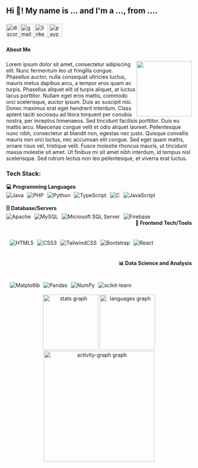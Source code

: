 <h2 align="left">Hi 👋! My name is ... and I'm a ..., from ....</h2>

###

<div align="left">
  <a href="yoenuts" target="_blank">
    <img src="https://img.shields.io/static/v1?message=Discord&logo=discord&label=&color=7289DA&logoColor=white&labelColor=&style=for-the-badge" height="35" alt="discord logo"  />
  </a>
  <a href="erleinureta@gmail.com" target="_blank">
    <img src="https://img.shields.io/static/v1?message=Gmail&logo=gmail&label=&color=D14836&logoColor=white&labelColor=&style=for-the-badge" height="35" alt="gmail logo"  />
  </a>
  <a href="https://www.linkedin.com/in/erleinureta/" target="_blank">
    <img src="https://img.shields.io/static/v1?message=LinkedIn&logo=linkedin&label=&color=0077B5&logoColor=white&labelColor=&style=for-the-badge" height="35" alt="linkedin logo"  />
  </a>
  <a href="https://www.paypal.com/paypalme/choweelin" target="_blank">
    <img src="https://img.shields.io/static/v1?message=PayPal&logo=paypal&label=&color=00457C&logoColor=white&labelColor=&style=for-the-badge" height="35" alt="paypal logo"  />
  </a>
</div>

###

<h4 align="left">About Me</h4>

###

<img align="right" height="150" src="https://media0.giphy.com/media/v1.Y2lkPTc5MGI3NjExMXA2dmtrbzBodTN5dXc0bjNlaXlxdXJ2cXVtY3BmOGlmMXpiNWk2cyZlcD12MV9pbnRlcm5hbF9naWZfYnlfaWQmY3Q9Zw/jnWMCLBfJb7CK4D8iY/giphy.webp"  />

###

<p align="left">
Lorem ipsum dolor sit amet, consectetur adipiscing elit. Nunc fermentum leo ut fringilla congue. Phasellus auctor, nulla consequat ultricies luctus, mauris metus dapibus arcu, a tempor eros quam ac turpis. Phasellus aliquet elit id turpis aliquet, at luctus lacus porttitor. Nullam eget eros mattis, commodo orci scelerisque, auctor ipsum. Duis ac suscipit nisi. Donec maximus erat eget hendrerit interdum. Class aptent taciti sociosqu ad litora torquent per conubia nostra, per inceptos himenaeos. Sed tincidunt facilisis porttitor. Duis eu mattis arcu. Maecenas congue velit et odio aliquet laoreet. Pellentesque nunc nibh, consectetur at blandit non, egestas nec justo. Quisque convallis mauris non orci luctus, nec accumsan elit congue. Sed eget quam mattis, ornare risus vel, tristique velit. Fusce molestie rhoncus mauris, ut tincidunt massa molestie sit amet. Ut finibus mi sit amet nibh interdum, id tempus nisl scelerisque. Sed rutrum lectus non leo pellentesque, et viverra erat luctus.</p>

###

### Tech Stack:

<div align="left">
  <div>
    <strong>💻 Programming Languages</strong><br>
    <div style="display: flex; flex-wrap: wrap; gap: 10px;">
      <img src="https://img.shields.io/badge/java-%23ED8B00.svg?style=flat&logo=openjdk&logoColor=white" alt="Java"/>
      <img src="https://img.shields.io/badge/php-%23777BB4.svg?style=flat&logo=php&logoColor=white" alt="PHP"/>
      <img src="https://img.shields.io/badge/python-3670A0?style=flat&logo=python&logoColor=ffdd54" alt="Python"/>
      <img src="https://img.shields.io/badge/typescript-%23007ACC.svg?style=flat&logo=typescript&logoColor=white" alt="TypeScript"/>
      <img src="https://img.shields.io/badge/c-%2300599C.svg?style=flat&logo=c&logoColor=white" alt="C"/>
      <img src="https://img.shields.io/badge/javascript-%23323330.svg?style=flat&logo=javascript&logoColor=%23F7DF1E" alt="JavaScript"/>
    </div><br>
    <strong>🗄️ Database/Servers</strong><br>
    <div style="display: flex; flex-wrap: wrap; gap: 10px;">
      <img src="https://img.shields.io/badge/apache-%23D42029.svg?style=flat&logo=apache&logoColor=white" alt="Apache"/>
      <img src="https://img.shields.io/badge/mysql-4479A1.svg?style=flat&logo=mysql&logoColor=white" alt="MySQL"/>
      <img src="https://img.shields.io/badge/Microsoft%20SQL%20Server-CC2927?style=flat&logo=microsoft%20sql%20server&logoColor=white" alt="Microsoft SQL Server"/>
      <img src="https://img.shields.io/badge/firebase-%23039BE5.svg?style=flat&logo=firebase" alt="Firebase"/>
    </div>
  </div>

</div>

<div align="right">
  <div style="flex: 1; padding-left: 10px; display: flex; flex-direction: column; gap: 10px;">
    <strong>🎨 Frontend Tech/Tools</strong><br>
    <div style="display: flex; flex-wrap: wrap; gap: 10px;">
      <img src="https://img.shields.io/badge/html5-%23E34F26.svg?style=flat&logo=html5&logoColor=white" alt="HTML5"/>
      <img src="https://img.shields.io/badge/css3-%231572B6.svg?style=flat&logo=css3&logoColor=white" alt="CSS3"/>
      <img src="https://img.shields.io/badge/tailwindcss-%2338B2AC.svg?style=flat&logo=tailwind-css&logoColor=white" alt="TailwindCSS"/>
      <img src="https://img.shields.io/badge/bootstrap-%238511FA.svg?style=flat&logo=bootstrap&logoColor=white" alt="Bootstrap"/>
      <img src="https://img.shields.io/badge/react-%2320232a.svg?style=flat&logo=react&logoColor=%2361DAFB" alt="React"/>
    </div><br>
    <strong>📊 Data Science and Analysis</strong><br>
    <div style="display: flex; flex-wrap: wrap; gap: 10px;">
      <img src="https://img.shields.io/badge/Matplotlib-%23ffffff.svg?style=flat&logo=Matplotlib&logoColor=black" alt="Matplotlib"/>
      <img src="https://img.shields.io/badge/pandas-%23150458.svg?style=flat&logo=pandas&logoColor=white" alt="Pandas"/>
      <img src="https://img.shields.io/badge/numpy-%23013243.svg?style=flat&logo=numpy&logoColor=white" alt="NumPy"/>
      <img src="https://img.shields.io/badge/scikit--learn-%23F7931E.svg?style=flat&logo=scikit-learn&logoColor=white" alt="scikit-learn"/>
    </div>
  </div>
  
</div>

<br clear="both">

<div align="center">
  <img src="https://github-readme-stats.vercel.app/api?username=peachpanic&hide_title=false&hide_rank=false&show_icons=true&include_all_commits=true&count_private=true&disable_animations=false&theme=shades-of-purple&locale=en&hide_border=true&order=1" height="150" alt="stats graph"  />
  <img src="https://github-readme-stats.vercel.app/api/top-langs?username=peachpanic&locale=en&hide_title=false&layout=compact&card_width=320&langs_count=5&theme=shades-of-purple&hide_border=true&order=2" height="150" alt="languages graph"  />
  <img src="https://github-readme-activity-graph.vercel.app/graph?username=peachpanic&radius=16&theme=modern-lilac&area=true&order=5&hide_border=true&hide_title=true" height="300" alt="activity-graph graph"  />
</div>

###
